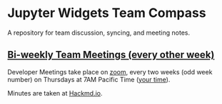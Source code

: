 # Jupyter Widgets Team Compass

A repository for team discussion, syncing, and meeting notes.

## [Bi-weekly Team Meetings (every other week)](https://github.com/jupyter-widgets/team-compass/issues/1)

Developer Meetings take place on [zoom](https://zoom.us/my/jovyan?pwd=c0JZTHlNdS9Sek9vdzR3aTJ4SzFTQT09), every two weeks (odd week number) on Thursdays at 7AM Pacific Time ([your time](https://www.thetimezoneconverter.com/?t=7%3A00%20am&tz=San%20Francisco)).

Minutes are taken at [Hackmd.io](https://hackmd.io/5XWHyOoLTRqyXzEHsVmxXg).
